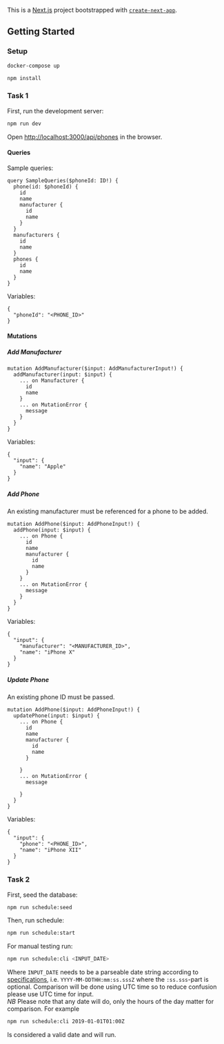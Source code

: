 This is a [Next.js](https://nextjs.org/) project bootstrapped
with [`create-next-app`](https://github.com/vercel/next.js/tree/canary/packages/create-next-app).

## Getting Started

### Setup

```bash
docker-compose up
```

```bash
npm install
```

### Task 1

First, run the development server:

```bash
npm run dev
```

Open [http://localhost:3000/api/phones](http://localhost:3000/api/phones) in the browser.

#### Queries

Sample queries:

```
query SampleQueries($phoneId: ID!) {
  phone(id: $phoneId) {
    id
    name
    manufacturer {
      id
      name
    }
  }
  manufacturers {
    id
    name
  }
  phones {
    id
    name
  }
}
```

Variables:

```
{
  "phoneId": "<PHONE_ID>"
}
```

#### Mutations

##### Add Manufacturer

```
mutation AddManufacturer($input: AddManufacturerInput!) {
  addManufacturer(input: $input) {
    ... on Manufacturer {
      id
      name
    }
    ... on MutationError {
      message
    }
  }
}
```

Variables:

```
{
  "input": {
    "name": "Apple"
  }
}
```

##### Add Phone

An existing manufacturer must be referenced for a phone to be added.

```
mutation AddPhone($input: AddPhoneInput!) {
  addPhone(input: $input) {
    ... on Phone {
      id
      name
      manufacturer {
        id
        name
      }
    }
    ... on MutationError {
      message
    }
  }
}
```

Variables:

```
{
  "input": {
    "manufacturer": "<MANUFACTURER_ID>",
    "name": "iPhone X"
  }
}
```

##### Update Phone

An existing phone ID must be passed.

```
mutation AddPhone($input: AddPhoneInput!) {
  updatePhone(input: $input) {
    ... on Phone {
      id
      name
      manufacturer {
        id
        name
      }
      
    }
    ... on MutationError {
      message
      
    }
  }
}
```

Variables:

```
{
  "input": {
    "phone": "<PHONE_ID>",
    "name": "iPhone XII"
  }
}
```

### Task 2

First, seed the database:

```bash
npm run schedule:seed
```

Then, run schedule:

```bash
npm run schedule:start
```

For manual testing run:

```bash
npm run schedule:cli <INPUT_DATE>
```

Where `INPUT_DATE` needs to be a parseable date string according
to [specifications](https://developer.mozilla.org/en-US/docs/Web/JavaScript/Reference/Global_Objects/Date#date_time_string_format),
i.e. `YYYY-MM-DDTHH:mm:ss.sssZ` where the `:ss.sss`-part is optional. Comparison will be done using UTC time so to
reduce confusion please use UTC time for input.
<br>_NB_ Please note that any date will do, only the hours of the day matter for comparison. For example

```bash
npm run schedule:cli 2019-01-01T01:00Z
```

Is considered a valid date and will run.

####
